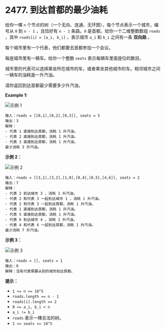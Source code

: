 # 2477. 到达首都的最少油耗

给你一棵 `n` 个节点的树（一个无向、连通、无环图），每个节点表示一个城市，编号从 `0` 到 `n - 1` ，且恰好有 `n - 1` 条路。`0` 是首都。给你一个二维整数数组 `roads` ，其中 `roads[i] = [a_i, b_i]` ，表示城市 `a_i` 和 `b_i` 之间有一条 **双向路** 。

每个城市里有一个代表，他们都要去首都参加一个会议。

每座城市里有一辆车。给你一个整数 `seats` 表示每辆车里面座位的数目。

城市里的代表可以选择乘坐所在城市的车，或者乘坐其他城市的车。相邻城市之间一辆车的油耗是一升汽油。

请你返回到达首都最少需要多少升汽油。

**Example 1:**

![示例 1](https://assets.leetcode.com/uploads/2022/09/22/a4c380025e3ff0c379525e96a7d63a3.png)

```()
输入：roads = [[0,1],[0,2],[0,3]], seats = 5
输出：3
解释：
- 代表 1 直接到达首都，消耗 1 升汽油。
- 代表 2 直接到达首都，消耗 1 升汽油。
- 代表 3 直接到达首都，消耗 1 升汽油。
最少消耗 3 升汽油。
```

**示例 2：**

![示例 2](https://assets.leetcode.com/uploads/2022/11/16/2.png)

```()
输入：roads = [[3,1],[3,2],[1,0],[0,4],[0,5],[4,6]], seats = 2
输出：7
解释：
- 代表 2 到达城市 3 ，消耗 1 升汽油。
- 代表 2 和代表 3 一起到达城市 1 ，消耗 1 升汽油。
- 代表 2 和代表 3 一起到达首都，消耗 1 升汽油。
- 代表 1 直接到达首都，消耗 1 升汽油。
- 代表 5 直接到达首都，消耗 1 升汽油。
- 代表 6 到达城市 4 ，消耗 1 升汽油。
- 代表 4 和代表 6 一起到达首都，消耗 1 升汽油。
最少消耗 7 升汽油。
```

**示例 3：**

![示例 3](https://assets.leetcode.com/uploads/2022/09/27/efcf7f7be6830b8763639cfd01b690a.png)

```()
输入：roads = [], seats = 1
输出：0
解释：没有代表需要从别的城市到达首都。
```

**提示：**

- `1 <= n <= 10^5`
- `roads.length == n - 1`
- `roads[i].length == 2`
- `0 <= a_i, b_i < n`
- `a_i != b_i`
- `roads` 表示一棵合法的树。
- `1 <= seats <= 10^5`
